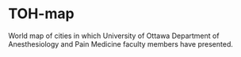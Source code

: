 # TOH-map

World map of cities in which University of Ottawa Department of Anesthesiology and Pain Medicine faculty members have presented.
